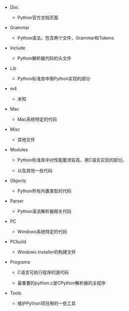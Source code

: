 * Doc
  
  * Python官方文档页面

* Grammar
  
  * Python语法，包含两个文件，Grammar和Tokens

* Include
  
  * Python解析器代码的头文件

* Lib
  
  * Python标准库中用Python实现的部分

* m4
  
  * 未知

* Mac
  
  * Mac系统特定的代码

* Misc
  
  * 其他文件

* Modules
  
  * Python标准库中对性能要求较高，用C语言实现的部分。
  
  * 以及其他一些代码

* Objects
  
  * Python所有内置类型的代码

* Parser
  
  * Python语法解析器相关代码

* PC
  
  * Windows系统特定的代码

* PCbuild
  
  * Windows Installer的构建文件

* Programs
  
  * C语言可执行程序的源代码
  
  * 最重要的python.c是CPython解析器的主程序

* Tools
  
  * 维护Python项目用的一些工具
